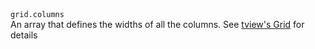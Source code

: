 <tr>
    <td>
        <code>grid.columns</code>
        <br />
        An array that defines the widths of all the columns.
    </td>
    <td>See <a href="https://github.com/rivo/tview/wiki/Grid">tview's Grid</a> for details</td>
  </tr>

  